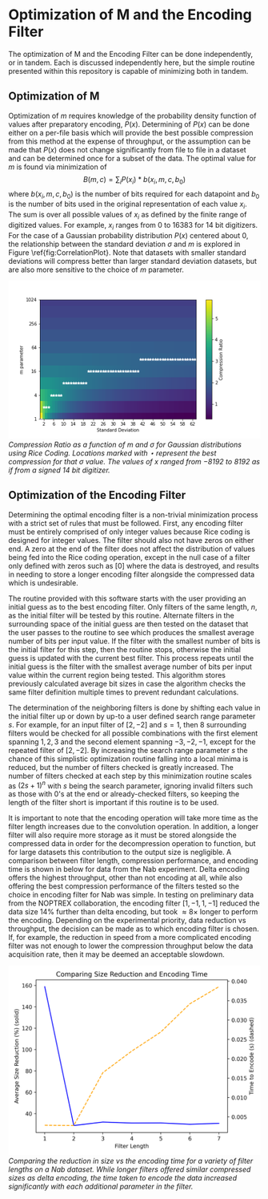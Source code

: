 # Optimization of M and the Encoding Filter

The optimization of M and the Encoding Filter can be done independently, or in tandem. Each is discussed independently here, but the simple routine presented within this repository is capable of minimizing both in tandem.

## Optimization of M

Optimization of $m$ requires knowledge of the probability density function of values after preparatory encoding, $P(x)$. Determining of $P(x)$ can be done either on a per-file basis which will provide the best possible compression from this method at the expense of throughput, or the assumption can be made that $P(x)$ does not change significantly from file to file in a dataset and can be determined once for a subset of the data. The optimal value for $m$ is found via minimization of $$ B(m, c) = \sum_i P(x_i) * b(x_i, m, c, b_0) $$ where $b(x_i, m, c, b_0)$ is the number of bits required for each datapoint and $b_0$ is the number of bits used in the original representation of each value $x_i$. The sum is over all possible values of $x_i$ as defined by the finite range of digitized values. For example, $x_i$ ranges from $0$ to $16383$ for 14 bit digitizers. For the case of a Gaussian probability distribution $P(x)$ centered about $0$, the relationship between the standard deviation $\sigma$ and $m$ is explored in Figure \ref{fig:CorrelationPlot}. Note that datasets with smaller standard deviations will compress better than larger standard deviation datasets, but are also more sensitive to the choice of $m$ parameter.

![](./images/CompressionRatioPlot.png?raw=true)
*Compression Ratio as a function of $m$ and $\sigma$ for Gaussian distributions using Rice Coding. Locations marked with $\star$ represent the best compression for that $\sigma$ value. The values of $x$ ranged from $-8192$ to $8192$ as if from a signed 14 bit digitizer.*


## Optimization of the Encoding Filter
Determining the optimal encoding filter is a non-trivial minimization process with a strict set of rules that must be followed. First, any encoding filter must be entirely comprised of only integer values because Rice coding is designed for integer values. The filter should also not have zeros on either end. A zero at the end of the filter does not affect the distribution of values being fed into the Rice coding operation, except in the null case of a filter only defined with zeros such as $[0]$ where the data is destroyed, and results in needing to store a longer encoding filter alongside the compressed data which is undesirable. 

The routine provided with this software starts with the user providing an initial guess as to the best encoding filter. Only filters of the same length, $n$, as the initial filter will be tested by this routine. Alternate filters in the surrounding space of the initial guess are then tested on the dataset that the user passes to the routine to see which produces the smallest average number of bits per input value. If the filter with the smallest number of bits is the initial filter for this step, then the routine stops, otherwise the initial guess is updated with the current best filter. This process repeats until the initial guess is the filter with the smallest average number of bits per input value within the current region being tested. This algorithm stores previously calculated average bit sizes in case the algorithm checks the same filter definition multiple times to prevent redundant calculations.

The determination of the neighboring filters is done by shifting each value in the initial filter up or down by up-to a user defined search range parameter $s$. For example, for an input filter of $[2, -2]$ and $s=1$, then 8 surrounding filters would be checked for all possible combinations with the first element spanning $1, 2, 3$ and the second element spanning $-3, -2, -1$, except for the repeated filter of $[2, -2]$. By increasing the search range parameter $s$ the chance of this simplistic optimization routine falling into a local minima is reduced, but the number of filters checked is greatly increased. The number of filters checked at each step by this minimization routine scales as $(2s+1)^n$ with $s$ being the search parameter, ignoring invalid filters such as those with 0's at the end or already-checked filters, so keeping the length of the filter short is important if this routine is to be used.

It is important to note that the encoding operation will take more time as the filter length increases due to the convolution operation. In addition, a longer filter will also require more storage as it must be stored alongside the compressed data in order for the decompression operation to function, but for large datasets this contribution to the output size is negligible. A comparison between filter length, compression performance, and encoding time is shown in below for data from the Nab experiment. Delta encoding offers the highest throughput, other than not encoding at all, while also offering the best compression performance of the filters tested so the choice in encoding filter for Nab was simple. In testing on preliminary data from the NOPTREX collaboration, the encoding filter $[1, -1, 1, -1]$ reduced the data size $14\%$ further than delta encoding, but took $\approx 8\times$ longer to perform the encoding. Depending on the experimental priority, data reduction vs throughput, the decision can be made as to which encoding filter is chosen. If, for example, the reduction in speed from a more complicated encoding filter was not enough to lower the compression throughput below the data acquisition rate, then it may be deemed an acceptable slowdown.

![](./images/SizeReductionAndEncodingTime.png?raw=true)
*Comparing the reduction in size vs the encoding time for a variety of filter lengths on a Nab dataset. While longer filters offered similar compressed sizes as delta encoding, the time taken to encode the data increased significantly with each additional parameter in the filter.*
